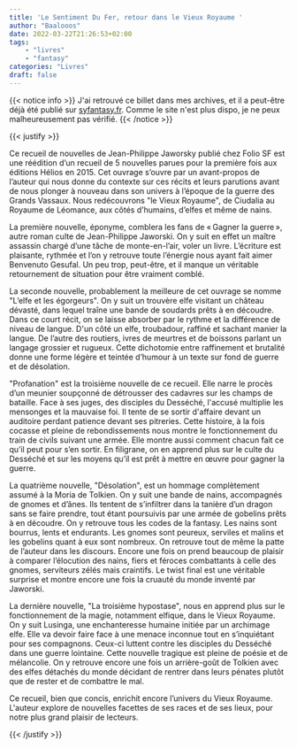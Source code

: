 ```yaml
---
title: 'Le Sentiment Du Fer, retour dans le Vieux Royaume '
author: "Baalooos"
date: 2022-03-22T21:26:53+02:00
tags:
    - "livres"
    - "fantasy"
categories: "Livres"
draft: false
---
```


{{< notice info >}}
J'ai retrouvé ce billet dans mes archives, et il a peut-être déjà été publié sur [syfantasy.fr](https://syfantasy.fr). Comme le site n'est plus dispo, je ne peux malheureusement pas vérifié.
{{< /notice >}}

{{< justify >}}

Ce recueil de nouvelles de Jean-Philippe Jaworsky publié chez Folio SF est une réédition d’un recueil de 5 nouvelles parues pour la première fois aux éditions Hélios en 2015. Cet ouvrage s’ouvre par un avant-propos de l’auteur qui nous donne du contexte sur ces récits et leurs parutions avant de nous plonger à nouveau dans son univers à l’époque de la guerre des Grands Vassaux. Nous redécouvrons "le Vieux Royaume", de Ciudalia au Royaume de Léomance, aux côtés d’humains, d’elfes et même de nains. 

La première nouvelle, éponyme, comblera les fans de « Gagner la guerre », autre roman culte de Jean-Philippe Jaworski. On y suit en effet un maître assassin chargé d’une tâche de monte-en-l’air, voler un livre. L’écriture est plaisante, rythmée et l’on y retrouve toute l’énergie nous ayant fait aimer Benvenuto Gesufal. Un peu trop, peut-être, et il manque un véritable retournement de situation pour être vraiment comblé. 

La seconde nouvelle, probablement la meilleure de cet ouvrage se nomme "L’elfe et les égorgeurs". On y suit un trouvère elfe visitant un château dévasté, dans lequel traîne une bande de soudards prêts à en découdre. Dans ce court récit, on se laisse absorber par le rythme et la différence de niveau de langue. D'un côté un elfe, troubadour, raffiné et sachant manier la langue. De l’autre des routiers, ivres de meurtres et de boissons parlant un langage grossier et rugueux. Cette dichotomie entre raffinement et brutalité donne une forme légère et teintée d’humour à un texte sur fond de guerre et de désolation.  

"Profanation" est la troisième nouvelle de ce recueil. Elle narre le procès d’un meunier soupçonné de détrousser des cadavres sur les champs de bataille. Face à ses juges, des disciples du Desséché, l'accusé multiplie les mensonges et la mauvaise foi. Il tente de se sortir d'affaire devant un auditoire perdant patience devant ses pitreries. Cette histoire, à la fois cocasse et pleine de rebondissements nous montre le fonctionnement du train de civils suivant une armée. Elle montre aussi comment chacun fait ce qu’il peut pour s’en sortir. En filigrane, on en apprend plus sur le culte du Desséché et sur les moyens qu’il est prêt à mettre en œuvre pour gagner la guerre.  

La quatrième nouvelle, "Désolation", est un hommage complètement assumé à la Moria de Tolkien. On y suit une bande de nains, accompagnés de gnomes et d’ânes. Ils tentent de s’infiltrer dans la tanière d’un dragon sans se faire prendre, tout étant poursuivis par une armée de gobelins prêts à en découdre. On y retrouve tous les codes de la fantasy. Les nains sont bourrus, lents et endurants. Les gnomes sont peureux, serviles et malins et les gobelins quant à eux sont nombreux. On retrouve tout de même la patte de l’auteur dans les discours. Encore une fois on prend beaucoup de plaisir à comparer l’élocution des nains, fiers et féroces combattants à celle des gnomes, serviteurs zélés mais craintifs. Le twist final est une véritable surprise et montre encore une fois la cruauté du monde inventé par Jaworski.  

La dernière nouvelle, "La troisième hypostase", nous en apprend plus sur le fonctionnement de la magie, notamment elfique, dans le Vieux Royaume. On y suit Lusinga, une enchanteresse humaine initiée par un archimage elfe. Elle va devoir faire face à une menace inconnue tout en s’inquiétant pour ses compagnons. Ceux-ci luttent contre les disciples du Desséché dans une guerre lointaine. Cette nouvelle tragique est pleine de poésie et de mélancolie. On y retrouve encore une fois un arrière-goût de Tolkien avec des elfes détachés du monde décidant de rentrer dans leurs pénates plutôt que de rester et de combattre le mal.  

Ce recueil, bien que concis, enrichit encore l’univers du Vieux Royaume. L'auteur explore de nouvelles facettes de ses races et de ses lieux, pour notre plus grand plaisir de lecteurs. 

{{< /justify >}}
